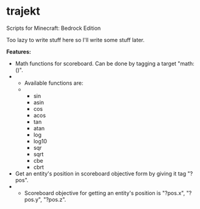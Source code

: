 # trajekt
Scripts for Minecraft: Bedrock Edition

Too lazy to write stuff here so I'll write some stuff later.

**Features:**
- Math functions for scoreboard. Can be done by tagging a target "math:<functionName>(<scoreboardObjectiveName>)".
- - Available functions are:
  - - sin
    - asin
    - cos
    - acos
    - tan
    - atan
    - log
    - log10
    - sqr
    - sqrt
    - cbe
    - cbrt
- Get an entity's position in scoreboard objective form by giving it tag "?pos".
- - Scoreboard objective for getting an entity's position is "?pos.x", "?pos.y", "?pos.z".
